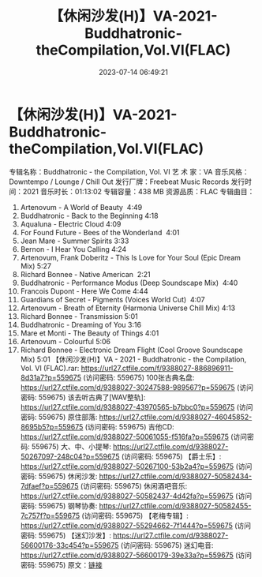 ﻿---
title: 【休闲沙发(H)】VA-2021-Buddhatronic-theCompilation,Vol.VI(FLAC)
date: 2023-07-14 06:49:21
categories: 古典音乐、新世纪、纯音雅乐
tags: 纯音雅乐
---
# 【休闲沙发(H)】VA-2021-Buddhatronic-theCompilation,Vol.VI(FLAC)

专辑名称：Buddhatronic - the Compilation, Vol.
VI
艺 术 家：VA
音乐风格：Downtempo / Lounge / Chill Out
发行厂牌：Freebeat Music Records
发行时间：2021
音乐时长：01:13:02
专辑容量：438 MB
资源品质：FLAC
专辑曲目：
01. Artenovum - A World of Beauty  4:49
02. Buddhatronic - Back to the Beginning
4:18
03. Aqualuna - Electric Cloud
4:09
04. For Found Future - Bees of the
Wonderland  4:01
05. Jean Mare - Summer Spirits
3:33
06. Bernon - I Hear You Calling
4:24
07. Artenovum, Frank Doberitz - This Is Love for Your Soul (Epic
Dream Mix) 5:27
08. Richard Bonnee - Native American  2:21
09. Buddhatronic - Performance Modus (Deep Soundscape
Mix)  4:40
10. Francois Dupont - Here We Come
4:44
11. Guardians of Secret - Pigments (Voices World
Cut)  4:07
12. Artenovum - Breath of Eternity (Harmonia Universe Chill
Mix) 4:13
13. Richard Bonnee - Transmission
5:01
14. Buddhatronic - Dreaming of You
3:16
15. Mare et Monti - The Beauty of Things
4:01
16. Artenovum - Colourful
5:06
17. Richard Bonnee - Electronic Dream Flight (Cool Groove
Soundscape Mix) 5:01
【休闲沙发(H)】VA - 2021 - Buddhatronic - the Compilation, Vol. VI
(FLAC).rar: https://url27.ctfile.com/f/9388027-886896911-8d31a7?p=559675
(访问密码: 559675)
100张古典名盘: https://url27.ctfile.com/d/9388027-30247588-989567?p=559675
(访问密码: 559675)
该去听古典了[WAV整轨]: https://url27.ctfile.com/d/9388027-43970565-b7bbc0?p=559675
(访问密码: 559675)
原住部落: https://url27.ctfile.com/d/9388027-46045852-8695b5?p=559675
(访问密码: 559675)
吉他CD: https://url27.ctfile.com/d/9388027-50061055-f516fa?p=559675
(访问密码: 559675)
大、中、小提琴: https://url27.ctfile.com/d/9388027-50267097-248c04?p=559675
(访问密码: 559675)
【爵士乐】: https://url27.ctfile.com/d/9388027-50267100-53b2a4?p=559675
(访问密码: 559675)
休闲沙发: https://url27.ctfile.com/d/9388027-50582434-7dfaef?p=559675
(访问密码: 559675)
休闲酒吧音乐: https://url27.ctfile.com/d/9388027-50582437-4d42fa?p=559675
(访问密码: 559675)
钢琴协奏: https://url27.ctfile.com/d/9388027-50582455-7c757f?p=559675
(访问密码: 559675)
【老梅专辑】: https://url27.ctfile.com/d/9388027-55294662-7f1444?p=559675
(访问密码: 559675)
【迷幻沙发】: https://url27.ctfile.com/d/9388027-56600176-33c454?p=559675
(访问密码: 559675)
迷幻电音: https://url27.ctfile.com/d/9388027-56600179-39e33a?p=559675
(访问密码: 559675)
原文：[链接](https://blog.sina.com.cn/s/blog_1647c7e76010312ox.html)